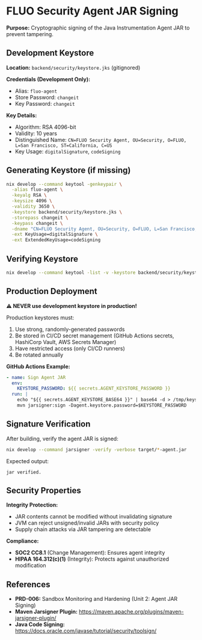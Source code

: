 # FLUO Security Agent JAR Signing

**Purpose:** Cryptographic signing of the Java Instrumentation Agent JAR to prevent tampering.

## Development Keystore

**Location:** `backend/security/keystore.jks` (gitignored)

**Credentials (Development Only):**
- Alias: `fluo-agent`
- Store Password: `changeit`
- Key Password: `changeit`

**Key Details:**
- Algorithm: RSA 4096-bit
- Validity: 10 years
- Distinguished Name: `CN=FLUO Security Agent, OU=Security, O=FLUO, L=San Francisco, ST=California, C=US`
- Key Usage: `digitalSignature`, `codeSigning`

## Generating Keystore (if missing)

```bash
nix develop --command keytool -genkeypair \
  -alias fluo-agent \
  -keyalg RSA \
  -keysize 4096 \
  -validity 3650 \
  -keystore backend/security/keystore.jks \
  -storepass changeit \
  -keypass changeit \
  -dname "CN=FLUO Security Agent, OU=Security, O=FLUO, L=San Francisco, ST=California, C=US" \
  -ext KeyUsage=digitalSignature \
  -ext ExtendedKeyUsage=codeSigning
```

## Verifying Keystore

```bash
nix develop --command keytool -list -v -keystore backend/security/keystore.jks -storepass changeit
```

## Production Deployment

**⚠️ NEVER use development keystore in production!**

Production keystores must:
1. Use strong, randomly-generated passwords
2. Be stored in CI/CD secret management (GitHub Actions secrets, HashiCorp Vault, AWS Secrets Manager)
3. Have restricted access (only CI/CD runners)
4. Be rotated annually

**GitHub Actions Example:**
```yaml
- name: Sign Agent JAR
  env:
    KEYSTORE_PASSWORD: ${{ secrets.AGENT_KEYSTORE_PASSWORD }}
  run: |
    echo "${{ secrets.AGENT_KEYSTORE_BASE64 }}" | base64 -d > /tmp/keystore.jks
    mvn jarsigner:sign -Dagent.keystore.password=$KEYSTORE_PASSWORD
```

## Signature Verification

After building, verify the agent JAR is signed:

```bash
nix develop --command jarsigner -verify -verbose target/*-agent.jar
```

Expected output:
```
jar verified.
```

## Security Properties

**Integrity Protection:**
- JAR contents cannot be modified without invalidating signature
- JVM can reject unsigned/invalid JARs with security policy
- Supply chain attacks via JAR tampering are detectable

**Compliance:**
- **SOC2 CC8.1** (Change Management): Ensures agent integrity
- **HIPAA 164.312(c)(1)** (Integrity): Protects against unauthorized modification

## References

- **PRD-006:** Sandbox Monitoring and Hardening (Unit 2: Agent JAR Signing)
- **Maven Jarsigner Plugin:** https://maven.apache.org/plugins/maven-jarsigner-plugin/
- **Java Code Signing:** https://docs.oracle.com/javase/tutorial/security/toolsign/
